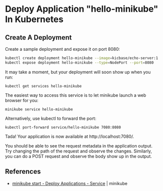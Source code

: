 # Deploy Application "hello-minikube" In Kubernetes

## Create A Deployment
Create a sample deployment and expose it on port 8080:
```bash
kubectl create deployment hello-minikube --image=kicbase/echo-server:1.0
kubectl expose deployment hello-minikube --type=NodePort --port=8080
```

It may take a moment, but your deployment will soon show up when you run:
```
kubectl get services hello-minikube
```

The easiest way to access this service is to let minikube launch a web browser for you:
```
minikube service hello-minikube
```

Alternatively, use kubectl to forward the port:
```
kubectl port-forward service/hello-minikube 7080:8080
```

Tada! Your application is now available at http://localhost:7080/.

You should be able to see the request metadata in the application output. Try changing the path of the request and observe the changes. Similarly, you can do a POST request and observe the body show up in the output.


## References
- [minikube start - Deploy Applications - Service](https://minikube.sigs.k8s.io/docs/start/?arch=%2Flinux%2Fx86-64%2Fstable%2Fbinary+download#Service) | minikube

